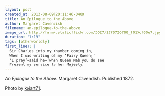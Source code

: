 ```yaml
---
layout: post
created_at: 2013-08-09T20:11:46-0400
title: An Epilogue to the Above
author: Margaret Cavendish
filename: an-epilogue-to-the-above
image_url: http://farm4.staticflickr.com/3027/2878726788_f015cf80e7.jpg
duration: "1:19"
tags: [otherworldly]
first_lines: |
  Sir Charles into my chamber coming in,
  When I was writing of my ‘Fairy Queen;’
  ‘I pray’—said he—‘when Queen Mab you do see
  Present my service to her Majesty:
---
```


_An Epilogue to the Above_.  Margaret Cavendish.  Published 1872.

Photo by [koiart71](http://www.flickr.com/photos/koiart66/2878726788/).
